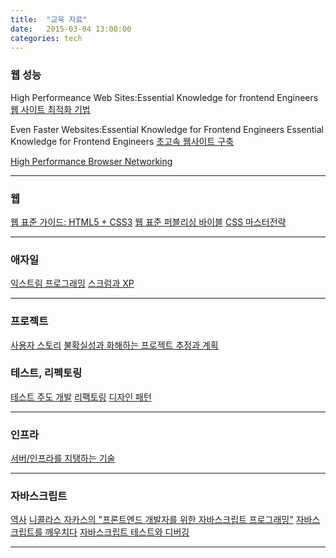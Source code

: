 ```yaml
---
title:  "교육 자료"
date:   2015-03-04 13:00:00
categories: tech
---
```



### 웹 성능
High Performeance Web Sites:Essential Knowledge for frontend Engineers
[웹 사이트 최적화 기법](http://www.aladin.co.kr/shop/wproduct.aspx?ISBN=8990758963)


Even Faster Websites:Essential Knowledge for Frontend Engineers Essential Knowledge for Frontend Engineers
[초고속 웹사이트 구축](http://www.aladin.co.kr/shop/wproduct.aspx?ISBN=8992939442)


[High Performance Browser Networking](http://foreign.aladin.co.kr/shop/wproduct.aspx?ISBN=1449344763)


---


### 웹
[웹 표준 가이드: HTML5 + CSS3](http://www.aladin.co.kr/shop/wproduct.aspx?ISBN=8979147945)
[웹 표준 퍼블리싱 바이블](http://www.aladin.co.kr/shop/wproduct.aspx?ISBN=8996852139)
[CSS 마스터전략](http://www.aladin.co.kr/shop/wproduct.aspx?ISBN=8960775851)


---


### 애자일
[익스트림 프로그래밍](http://www.aladdin.co.kr/shop/wproduct.aspx?ISBN=8991268102)
[스크럼과 XP](http://www.aladdin.co.kr/shop/wproduct.aspx?ISBN=8991268609)


---


### 프로젝트
[사용자 스토리](http://www.aladin.co.kr/shop/wproduct.aspx?ISBN=8991268137)
[불확실성과 화해하는 프로젝트 추정과 계획](http://www.aladin.co.kr/shop/wproduct.aspx?ISBN=8991268463)

### 테스트, 리펙토링
[테스트 주도 개발](http://www.aladin.co.kr/shop/wproduct.aspx?ISBN=8966261027)
[리팩토링](http://www.aladin.co.kr/shop/wproduct.aspx?ISBN=8979149719)
[디자인 패턴](http://www.aladin.co.kr/shop/wproduct.aspx?ISBN=8931436912)

---



### 인프라
[서버/인프라를 지탱하는 기술](http://www.aladin.co.kr/shop/wproduct.aspx?ISBN=8996241008)


---



### 자바스크립트
[역사](http://www.slideshare.net/rhio.kim/javascript-history-8390737)
[니콜라스 자카스의 "프론트엔드 개발자를 위한 자바스크립트 프로그래밍"](http://www.aladin.co.kr/shop/wproduct.aspx?ISBN=8966260764)
[자바스크립트를 깨우치다](http://www.aladin.co.kr/shop/wproduct.aspx?ISBN=8994774432)
[자바스크립트 테스트와 디버깅](http://www.yes24.com/24/goods/11573621)


---


